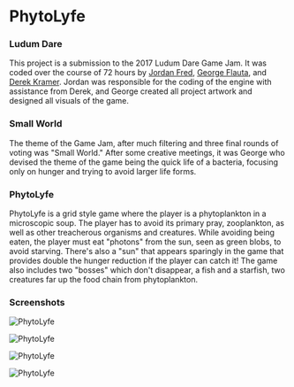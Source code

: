# PhytoLyfe

### Ludum Dare

This project is a submission to the 2017 Ludum Dare Game Jam. It was coded over the course of 72 hours by [Jordan Fred](https://github.com/JCFred), [George Flauta](https://github.com/GFlauta), and [Derek Kramer](https://github.com/derekkramer). Jordan was responsible for the coding of the engine with assistance from Derek, and George created all project artwork and designed all visuals of the game.

### Small World

The theme of the Game Jam, after much filtering and three final rounds of voting was "Small World." After some creative meetings, it was George who devised the theme of the game being the quick life of a bacteria, focusing only on hunger and trying to avoid larger life forms.

### PhytoLyfe

PhytoLyfe is a grid style game where the player is a phytoplankton in a microscopic soup. The player has to avoid its primary pray, zooplankton, as well as other treacherous organisms and creatures. While avoiding being eaten, the player must eat "photons" from the sun, seen as green blobs, to avoid starving. There's also a "sun" that appears sparingly in the game that provides double the hunger reduction if the player can catch it! The game also includes two "bosses" which don't disappear, a fish and a starfish, two creatures far up the food chain from phytoplankton.

### Screenshots

![PhytoLyfe](http://i.imgur.com/wO5JOhk.png)

![PhytoLyfe](http://i.imgur.com/CPZznZq.png)

![PhytoLyfe](http://i.imgur.com/gFMQ38k.png)

![PhytoLyfe](http://i.imgur.com/vgAAGX0.png)
